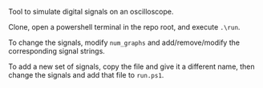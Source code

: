 Tool to simulate digital signals on an oscilloscope.

Clone, open a powershell terminal in the repo root, and execute ```.\run```.

To change the signals, modify ```num_graphs``` and add/remove/modify the corresponding signal strings.

To add a new set of signals, copy the file and give it a different name, then change the signals and add that file to ```run.ps1```.
